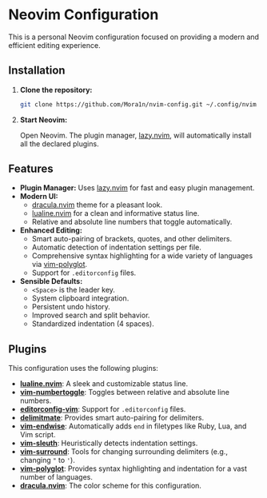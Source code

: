 # Neovim Configuration

This is a personal Neovim configuration focused on providing a modern and efficient editing experience.

## Installation

1.  **Clone the repository:**

    ```bash
    git clone https://github.com/Mora1n/nvim-config.git ~/.config/nvim
    ```

2.  **Start Neovim:**

    Open Neovim. The plugin manager, [lazy.nvim](https://github.com/folke/lazy.nvim), will automatically install all the declared plugins.

## Features

-   **Plugin Manager:** Uses [lazy.nvim](https://github.com/folke/lazy.nvim) for fast and easy plugin management.
-   **Modern UI:**
    -   [dracula.nvim](https://github.com/Mofiqul/dracula.nvim) theme for a pleasant look.
    -   [lualine.nvim](https://github.com/nvim-lualine/lualine.nvim) for a clean and informative status line.
    -   Relative and absolute line numbers that toggle automatically.
-   **Enhanced Editing:**
    -   Smart auto-pairing of brackets, quotes, and other delimiters.
    -   Automatic detection of indentation settings per file.
    -   Comprehensive syntax highlighting for a wide variety of languages via [vim-polyglot](https://github.com/sheerun/vim-polyglot).
    -   Support for `.editorconfig` files.
-   **Sensible Defaults:**
    -   `<Space>` is the leader key.
    -   System clipboard integration.
    -   Persistent undo history.
    -   Improved search and split behavior.
    -   Standardized indentation (4 spaces).

## Plugins

This configuration uses the following plugins:

-   **[lualine.nvim](https://github.com/nvim-lualine/lualine.nvim)**: A sleek and customizable status line.
-   **[vim-numbertoggle](https://github.com/jeffkreeftmeijer/vim-numbertoggle)**: Toggles between relative and absolute line numbers.
-   **[editorconfig-vim](https://github.com/editorconfig/editorconfig-vim)**: Support for `.editorconfig` files.
-   **[delimitmate](https://github.com/raimondi/delimitmate)**: Provides smart auto-pairing for delimiters.
-   **[vim-endwise](https://github.com/tpope/vim-endwise)**: Automatically adds `end` in filetypes like Ruby, Lua, and Vim script.
-   **[vim-sleuth](https://github.com/tpope/vim-sleuth)**: Heuristically detects indentation settings.
-   **[vim-surround](https://github.com/tpope/vim-surround)**: Tools for changing surrounding delimiters (e.g., changing `"` to `'`).
-   **[vim-polyglot](https://github.com/sheerun/vim-polyglot)**: Provides syntax highlighting and indentation for a vast number of languages.
-   **[dracula.nvim](https://github.com/Mofiqul/dracula.nvim)**: The color scheme for this configuration.
